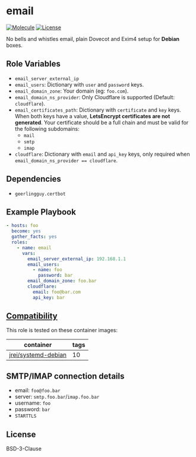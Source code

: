 # email

[![Molecule](https://github.com/someone-stole-my-name/ansible-role-email/actions/workflows/molecule.yml/badge.svg?branch=main)](https://github.com/someone-stole-my-name/ansible-role-email/actions/workflows/molecule.yml) [![License](https://badgen.net/github/license/someone-stole-my-name/ansible-role-email)](https://github.com/someone-stole-my-name/ansible-role-email/LICENSE)


No bells and whistles email, plain Dovecot and Exim4 setup for __Debian__ boxes.

## Role Variables

- `email_server_external_ip`
- `email_users`: Dictionary with `user` and `password` keys.
- `email_domain_zone`: Your domain (eg: `foo.com`).
- `email_domain_ns_provider`: Only Cloudflare is supported (Default: `cloudflare`).
- `email_certificates_path`: Dictionary with `certificate` and `key` keys. When both keys have a value, __LetsEncrypt certificates are not generated__. Your certificate should be a full chain and must be valid for the following subdomains:
  - `mail`
  - `smtp`
  - `imap`
- `cloudflare`: Dictionary with `email` and `api_key` keys, only required when `email_domain_ns_provider == cloudflare`.

## Dependencies

- `geerlingguy.certbot`

## Example Playbook

```yaml
- hosts: foo
  become: yes
  gather_facts: yes
  roles:
    - name: email
      vars:
        email_server_external_ip: 192.168.1.1
        email_users:
          - name: foo
            password: bar
        email_domain_zone: foo.bar
        cloudflare:
          email: foo@bar.com
          api_key: bar
```

## [Compatibility](#compatibility)

This role is tested on these container images:

|container|tags|
|---------|----|
|[jrei/systemd-debian](https://hub.docker.com/r/jrei/systemd-debian)|10|

## SMTP/IMAP connection details

- email: `foo@foo.bar`
- server: `smtp.foo.bar`/`imap.foo.bar`
- username: `foo`
- password: `bar`
- `STARTTLS`

## License

BSD-3-Clause
